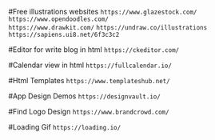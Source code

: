 #Free illustrations websites
  ``` https://www.glazestock.com/ ``` 
  ``` https://www.opendoodles.com/ ```  
  ``` https://www.drawkit.com/ ``` 
  ``` https://undraw.co/illustrations ```
  ``` https://sapiens.ui8.net/6f3c3c2 ```
  
  #Editor for write blog in html
  ``` https://ckeditor.com/ ```
  
  #Calendar view in html
  ``` https://fullcalendar.io/ ```
  
  #Html Templates
  ``` https://www.templateshub.net/ ```


#App Design Demos
``` https://designvault.io/ ```


#Find Logo Design
``` https://www.brandcrowd.com/ ```

#Loading Gif
``` https://loading.io/ ```
